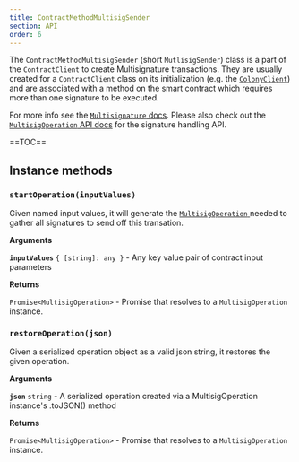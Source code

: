```yaml
---
title: ContractMethodMultisigSender
section: API
order: 6
---
```


The `ContractMethodMultisigSender` (short `MutlisigSender`) class is a part of the `ContractClient` to create Multisignature transactions. They are usually created for a `ContractClient` class on its initialization (e.g. the [`ColonyClient`](/colonyjs/api-colonyclient)) and are associated with a method on the smart contract which requires more than one signature to be executed.

For more info see the [`Multisignature` docs](/colonyjs/docs-multisignature-transactions/). Please also check out the [`MultisigOperation` API docs](/colonyjs/api-multisigoperation/) for the signature handling API.

==TOC==

## Instance methods

### `startOperation(inputValues)`

Given named input values, it will generate the [`MultisigOperation` ](/colonyjs/api-multisigoperation/) needed to gather all signatures to send off this transation.

**Arguments**

**`inputValues`** `{ [string]: any }` - Any key value pair of contract input parameters

**Returns**

`Promise<MultisigOperation>` - Promise that resolves to a `MultisigOperation` instance.

### `restoreOperation(json)`

Given a serialized operation object as a valid json string, it restores the given operation.

**Arguments**

**`json`** `string` - A serialized operation created via a MultisigOperation instance's .toJSON() method

**Returns**

`Promise<MultisigOperation>` - Promise that resolves to a `MultisigOperation` instance.
